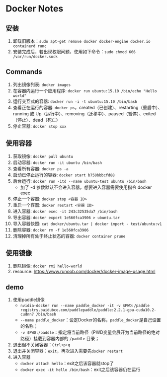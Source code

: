 # Docker Notes

## 安装

1. 卸载旧版本：`sudo apt-get remove docker docker-engine docker.io containerd runc`
2. 安装完成后，若出现权限问题，使用如下命令：`sudo chmod 666 /var/run/docker.sock`

## Commands

1. 列出镜像列表: `docker images`
2. 在容器内运行一个应用程序: `docker run ubuntu:15.10 /bin/echo "Hello world"`
3. 运行交互式的容器: `docker run -i -t ubuntu:15.10 /bin/bash`
4. 查看正在运行的容器: `docker ps`，created（已创建）、restarting（重启中）、running 或 Up（运行中）、removing（迁移中）、paused（暂停）、exited（停止）、dead（死亡）
5. 停止容器: `docker stop xxx`

## 使用容器

1. 获取镜像: `docker pull ubuntu`
2. 启动容器: `docker run -it ubuntu /bin/bash`
3. 查看所有容器: `docker ps -a`
4. 启动已停止运行的容器: `docker start b750bbbcfd88 `
5. 后台运行: `docker run -itd --name ubuntu-test ubuntu /bin/bash`
    - 加了 -d 参数默认不会进入容器，想要进入容器需要使用指令 docker exec
6. 停止一个容器: `docker stop <容器 ID>`
7. 重启一个容器: `docker restart <容器 ID>`
8. 进入容器: `docker exec -it 243c32535da7 /bin/bash`
9. 导出容器: `docker export 1e560fca3906 > ubuntu.tar`
10. 导入容器快照: `cat docker/ubuntu.tar | docker import - test/ubuntu:v1`
11. 删除容器: `docker rm -f 1e560fca3906`
12. 清理掉所有处于终止状态的容器: `docker container prune`

## 使用镜像

1. 删除镜像: `docker rmi hello-world`
2. resource: https://www.runoob.com/docker/docker-image-usage.html

## demo

1. 使用paddle镜像
    - `nvidia-docker run --name paddle_docker -it -v $PWD:/paddle registry.baidubce.com/paddlepaddle/paddle:2.2.1-gpu-cuda10.2-cudnn7 /bin/bash`
    - `--name paddle_docker`：设定Docker的名称，`paddle_docker`是自己设置的名称；
    - `-v $PWD:/paddle`：指定将当前路径（PWD变量会展开为当前路径的绝对路径）挂载到容器内部的 `/paddle` 目录；
2. 退出但不关闭容器：`Ctrl+p+q`
3. 退出并关闭容器：`exit`，再次进入需要先`docker restart`
4. 进入容器
    - `docker attach hello`：exit之后该容器就stop了
    - `docker exec -it hello /bin/bash`：exit之后该容器仍在运行
